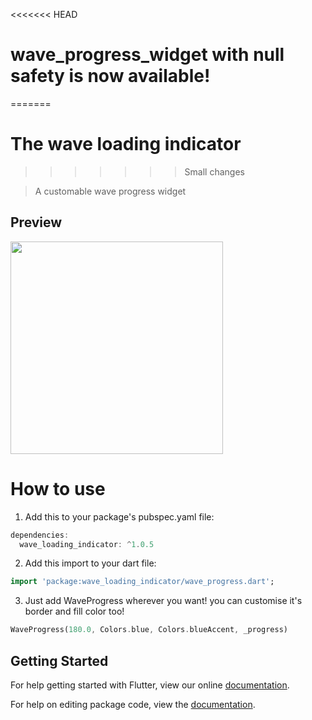<<<<<<< HEAD
# wave_progress_widget with null safety is now available!
=======
# The wave loading indicator
>>>>>>> Small changes

>A customable wave progress widget


## Preview

<img src="https://github.com/studioidan/wave_progress/blob/master/art/screen1.gif" width="340px" />

# How to use
 1. Add this to your package's pubspec.yaml file:

````dart
dependencies:
  wave_loading_indicator: ^1.0.5
  ````
  
 2. Add this import to your dart file:

````dart
import 'package:wave_loading_indicator/wave_progress.dart';
  ````

 3. Just add WaveProgress wherever you want!
 you can customise it's border and fill color too!
 
 ````dart
 WaveProgress(180.0, Colors.blue, Colors.blueAccent, _progress)
  ````
 
## Getting Started

For help getting started with Flutter, view our online [documentation](https://flutter.io/).

For help on editing package code, view the [documentation](https://flutter.io/developing-packages/).
